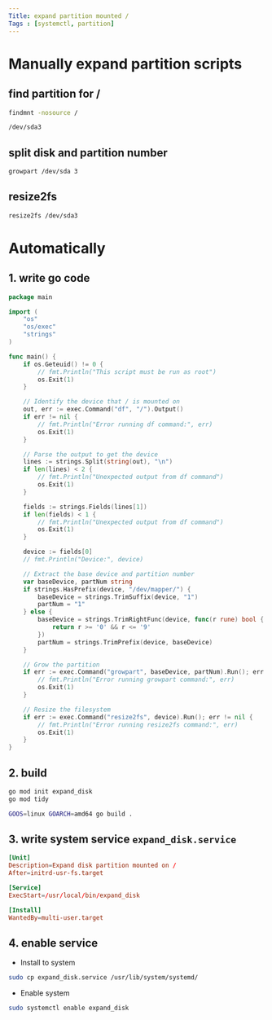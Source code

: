 ```yaml
---
Title: expand partition mounted /
Tags : [systemctl, partition]
---
```


# Manually expand partition scripts

## find partition for /

```sh
findmnt -nosource /

/dev/sda3
```

## split disk and partition number

```sh
growpart /dev/sda 3
```

## resize2fs

```sh
resize2fs /dev/sda3
```

# Automatically 

## 1. write go code

```go
package main

import (
	"os"
	"os/exec"
	"strings"
)

func main() {
	if os.Geteuid() != 0 {
		// fmt.Println("This script must be run as root")
		os.Exit(1)
	}

	// Identify the device that / is mounted on
	out, err := exec.Command("df", "/").Output()
	if err != nil {
		// fmt.Println("Error running df command:", err)
		os.Exit(1)
	}

	// Parse the output to get the device
	lines := strings.Split(string(out), "\n")
	if len(lines) < 2 {
		// fmt.Println("Unexpected output from df command")
		os.Exit(1)
	}

	fields := strings.Fields(lines[1])
	if len(fields) < 1 {
		// fmt.Println("Unexpected output from df command")
		os.Exit(1)
	}

	device := fields[0]
	// fmt.Println("Device:", device)

	// Extract the base device and partition number
	var baseDevice, partNum string
	if strings.HasPrefix(device, "/dev/mapper/") {
		baseDevice = strings.TrimSuffix(device, "1")
		partNum = "1"
	} else {
		baseDevice = strings.TrimRightFunc(device, func(r rune) bool {
			return r >= '0' && r <= '9'
		})
		partNum = strings.TrimPrefix(device, baseDevice)
	}

	// Grow the partition
	if err := exec.Command("growpart", baseDevice, partNum).Run(); err != nil {
		// fmt.Println("Error running growpart command:", err)
		os.Exit(1)
	}

	// Resize the filesystem
	if err := exec.Command("resize2fs", device).Run(); err != nil {
		// fmt.Println("Error running resize2fs command:", err)
		os.Exit(1)
	}
}
```

## 2. build

```sh
go mod init expand_disk
go mod tidy

GOOS=linux GOARCH=amd64 go build .
```

## 3. write system service `expand_disk.service`

```conf
[Unit]
Description=Expand disk partition mounted on /
After=initrd-usr-fs.target

[Service]
ExecStart=/usr/local/bin/expand_disk

[Install]
WantedBy=multi-user.target
```

## 4. enable service

- Install to system

```sh
sudo cp expand_disk.service /usr/lib/system/systemd/
```

- Enable system 

```sh
sudo systemctl enable expand_disk
```

